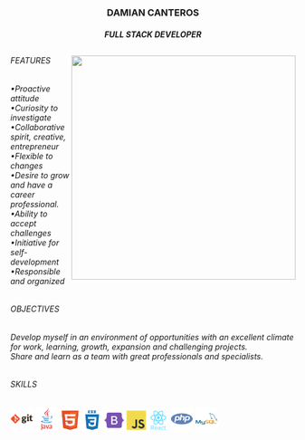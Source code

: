 <div align="center" width="10" height="10"> 
  <h3>DAMIAN CANTEROS</h3>
  <h5>FULL STACK DEVELOPER</h5>
</div> 
<div align="left" width="396" height="396"> 

<img src= "https://user-images.githubusercontent.com/109114128/194421366-81e9dfda-c1bb-4cf1-88ab-1ca323003d3f.png" align="right" width="396" height="396">

  <h2><h6>FEATURES</h6></h2>
  <h6>•Proactive attitude<br>
  •Curiosity to investigate<br> 
  •Collaborative spirit, creative, entrepreneur<br> 
  •Flexible to changes<br>
  •Desire to grow and have a career professional.<br> 
  •Ability to accept challenges<br> 
  •Initiative for self-development<br> 
  •Responsible and organized</h6>
   
  <h2><h6>OBJECTIVES</h6></h2>
  <h6>Develop myself in an environment of opportunities with an excellent climate<br> 
  for work, learning, growth, expansion and challenging projects.<br> 
  Share and learn as a team with great professionals and specialists.</h6>
  
  <h2><h6>SKILLS</h6></h2>
  <img src= "https://github.com/devicons/devicon/blob/master/icons/git/git-original-wordmark.svg" width="40" height="40">

  <img src= "https://github.com/devicons/devicon/blob/master/icons/java/java-original-wordmark.svg" width="40" height="40">

  <img src= "https://github.com/devicons/devicon/blob/master/icons/html5/html5-original.svg" width="35" height="35">

 <img src= "https://github.com/devicons/devicon/blob/master/icons/css3/css3-plain-wordmark.svg" width="35" height="35">

 <img src= "https://github.com/devicons/devicon/blob/master/icons/bootstrap/bootstrap-plain.svg" width="35" height="35">

 <img src= "https://github.com/devicons/devicon/blob/master/icons/javascript/javascript-original.svg" width="35" height="35">

 <img src= "https://github.com/devicons/devicon/blob/master/icons/react/react-original-wordmark.svg" width="35" height="35">

 <img src= "https://github.com/devicons/devicon/blob/master/icons/php/php-plain.svg" width="40" height="40">

 <img src= "https://github.com/devicons/devicon/blob/master/icons/mysql/mysql-original-wordmark.svg" width="40" height="40">

</div>
